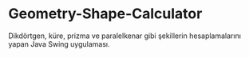 # Geometry-Shape-Calculator
Dikdörtgen, küre, prizma ve paralelkenar gibi şekillerin hesaplamalarını yapan Java Swing uygulaması.
